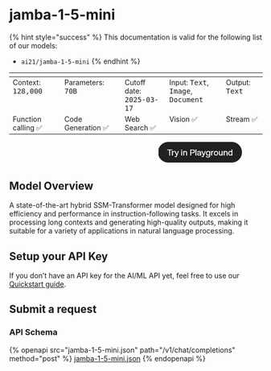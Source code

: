 # jamba-1-5-mini

{% hint style="success" %}
This documentation is valid for the following list of our models:

* `ai21/jamba-1-5-mini`
{% endhint %}

<table data-header-hidden data-full-width="false"><thead><tr><th width="163.33331298828125" valign="top"></th><th width="173.23333740234375" valign="top"></th><th width="145.65008544921875" valign="top"></th><th width="177.60009765625" valign="top"></th><th width="107.88330078125" valign="top"></th></tr></thead><tbody><tr><td valign="top">Context: <kbd>128,000</kbd></td><td valign="top">Parameters: <kbd>70B</kbd></td><td valign="top">Cutoff date: <kbd>2025-03-17</kbd></td><td valign="top">Input:  <kbd>Text</kbd>, <kbd>Image</kbd>, <kbd>Document</kbd></td><td valign="top">Output:  <kbd>Text</kbd></td></tr><tr><td valign="top">Function calling   <span data-gb-custom-inline data-tag="emoji" data-code="2705">✅</span></td><td valign="top">Code Generation   <span data-gb-custom-inline data-tag="emoji" data-code="2705">✅</span></td><td valign="top">Web Search   <span data-gb-custom-inline data-tag="emoji" data-code="2705">✅</span></td><td valign="top">Vision   <span data-gb-custom-inline data-tag="emoji" data-code="2705">✅</span></td><td valign="top">Stream   <span data-gb-custom-inline data-tag="emoji" data-code="2705">✅</span></td></tr></tbody></table>

<div align="right" data-full-width="false"><figure><img src="../../../.gitbook/assets/изображение (2).png" alt=""><figcaption></figcaption></figure></div>

## Model Overview

A state-of-the-art hybrid SSM-Transformer model designed for high efficiency and performance in instruction-following tasks. It excels in processing long contexts and generating high-quality outputs, making it suitable for a variety of applications in natural language processing.

## Setup your API Key

If you don’t have an API key for the AI/ML API yet, feel free to use our [Quickstart guide](https://docs.aimlapi.com/quickstart/setting-up).

## Submit a request

### API Schema

{% openapi src="jamba-1-5-mini.json" path="/v1/chat/completions" method="post" %}
[jamba-1-5-mini.json](jamba-1-5-mini.json)
{% endopenapi %}
